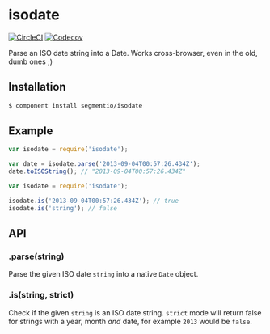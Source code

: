 # isodate

[![CircleCI](https://img.shields.io/circleci/project/segmentio/isodate/master.svg?maxAge=2592000)]() [![Codecov](https://img.shields.io/codecov/c/github/segmentio/isodate.svg?maxAge=2592000)]()
  
Parse an ISO date string into a Date. Works cross-browser, even in the old, dumb ones ;)

## Installation

```sh
$ component install segmentio/isodate
```

## Example

```js
var isodate = require('isodate');

var date = isodate.parse('2013-09-04T00:57:26.434Z');
date.toISOString(); // "2013-09-04T00:57:26.434Z"
```

```js
var isodate = require('isodate');

isodate.is('2013-09-04T00:57:26.434Z'); // true
isodate.is('string'); // false
```

## API

### .parse(string)

Parse the given ISO date `string` into a native `Date` object.

### .is(string, strict)

Check if the given `string` is an ISO date string. `strict` mode will return false for strings with a year, month _and_ date, for example `2013` would be `false`.
